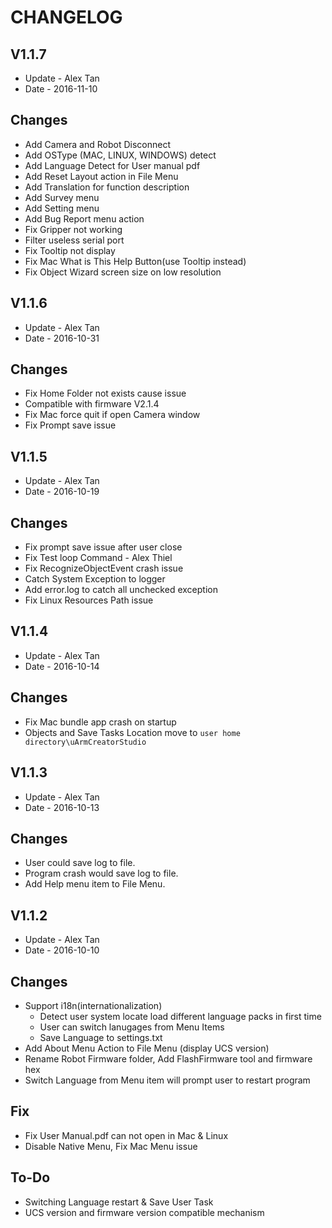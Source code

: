 # CHANGELOG

## V1.1.7
- Update - Alex Tan
- Date - 2016-11-10

## Changes

- Add Camera and Robot Disconnect
- Add OSType (MAC, LINUX, WINDOWS) detect
- Add Language Detect for User manual pdf
- Add Reset Layout action in File Menu
- Add Translation for function description
- Add Survey menu
- Add Setting menu
- Add Bug Report menu action
- Fix Gripper not working
- Filter useless serial port
- Fix Tooltip not display
- Fix Mac What is This Help Button(use Tooltip instead)
- Fix Object Wizard screen size on low resolution


## V1.1.6
- Update - Alex Tan
- Date - 2016-10-31

## Changes

- Fix Home Folder not exists cause issue
- Compatible with firmware V2.1.4
- Fix Mac force quit if open Camera window
- Fix Prompt save issue

## V1.1.5
- Update - Alex Tan
- Date   - 2016-10-19

## Changes

- Fix prompt save issue after user close
- Fix Test loop Command - Alex Thiel
- Fix RecognizeObjectEvent crash issue
- Catch System Exception to logger
- Add error.log to catch all unchecked exception
- Fix Linux Resources Path issue

## V1.1.4
- Update - Alex Tan
- Date   - 2016-10-14

## Changes

- Fix Mac bundle app crash on startup
- Objects and Save Tasks Location move to `user home directory\uArmCreatorStudio`

## V1.1.3
- Update - Alex Tan
- Date   - 2016-10-13

## Changes

- User could save log to file.
- Program crash would save log to file.
- Add Help menu item to File Menu.

## V1.1.2
- Update - Alex Tan
- Date   - 2016-10-10

## Changes

- Support i18n(internationalization)
    - Detect user system locate load different language packs in first time
    - User can switch lanugages from Menu Items
    - Save Language to settings.txt
- Add About Menu Action to File Menu (display UCS version)
- Rename Robot Firmware folder, Add FlashFirmware tool and firmware hex
- Switch Language from Menu item will prompt user to restart program

## Fix

- Fix User Manual.pdf can not open in Mac & Linux
- Disable Native Menu, Fix Mac Menu issue

## To-Do

- Switching Language restart & Save User Task
- UCS version and firmware version compatible mechanism
